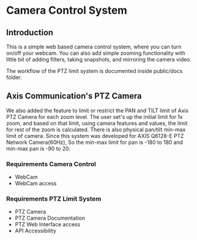 # Camera Control System

## Introduction
This is a simple web based camera control system, where you can turn on/off your webcam. 
You can also add simple zooming functionality with little bit of adding filters, taking snapshots, and mirroring the camera video.

The workflow of the PTZ limit system is documented inside public/docs folder.

## Axis Communication's PTZ Camera
We also added the feature to limit or restrict the PAN and TILT limit of Axis PTZ Camera for each zoom level. The user set's up the initial limit for 1x zoom,
and based on that limit, using camera features and values, the limit for rest of the zoom is calculated. There is also physical pan/tilt min-max limit of camera.
Since this system was developed for AXIS Q6128-E PTZ Network Camera(60Hz), So the min-max limit for pan is -180 to 180 and min-max pan is -90 to 20.


### Requirements Camera Control
- WebCam
- WebCam access

### Requirements PTZ Limit System
- PTZ Camera
- PTZ Camera Documentation
- PTZ Web Interface access
- API Accessibility

